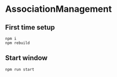 # AssociationManagement

## First time setup

```shell
npm i
npm rebuild
```

## Start window

```shell
npm run start
```

